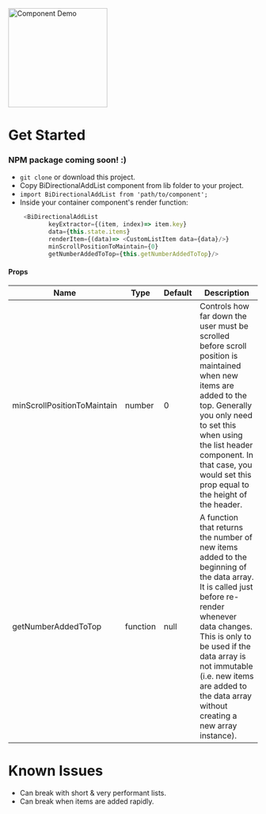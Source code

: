 
<img alt="Component Demo" src="https://kolenunley.com/portfolio/img/RNBidirectionalAddFlatList.gif" width="200">

# Get Started
### NPM package coming soon! :)
- `git clone` or download this project.
- Copy BiDirectionalAddList component from lib folder to your project.
- `import BiDirectionalAddList from 'path/to/component';`
- Inside your container component's render function:
  ```javascript
   <BiDirectionalAddList
          keyExtractor={(item, index)=> item.key}
          data={this.state.items}
          renderItem={(data)=> <CustomListItem data={data}/>}
          minScrollPositionToMaintain={0}
          getNumberAddedToTop={this.getNumberAddedToTop}/>
   ```
   
#### Props
  
Name | Type | Default | Description
------------ | ------------ | ------------ | -------------
minScrollPositionToMaintain | number | 0 | Controls how far down the user must be scrolled before scroll position is maintained when new items are added to the top. Generally you only need to set this when using the list header component. In that case, you would set this prop equal to the height of the header.
getNumberAddedToTop | function | null | A function that returns the number of new items added to the beginning of the data array. It is called just before re-render whenever data changes. This is only to be used if the data array is not immutable (i.e. new items are added to the data array without creating a new array instance).

# Known Issues
- Can break with short & very performant lists.
- Can break when items are added rapidly. 
